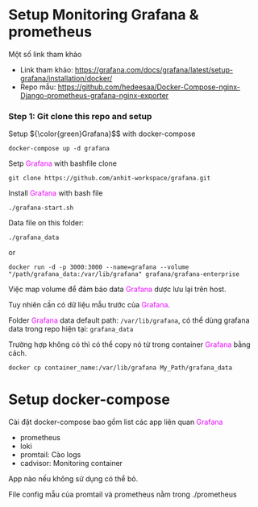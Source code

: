 # Setup Monitoring Grafana & prometheus

Một số link tham khảo
- Link tham khảo: https://grafana.com/docs/grafana/latest/setup-grafana/installation/docker/
- Repo mẫu: https://github.com/hedeesaa/Docker-Compose-nginx-Django-prometheus-grafana-nginx-exporter 
### <span style="color:#00bf3a"></span> Step 1:</span> Git clone this repo and setup 

Setup ${\color{green}Grafana}$$ with docker-compose
```
docker-compose up -d grafana
```

Setp <span style="color:#eb09ff">Grafana</span> with bashfile
clone
```
git clone https://github.com/anhit-workspace/grafana.git
```

Install <span style="color:#eb09ff">Grafana</span> with bash file
```
./grafana-start.sh
```
Data file on this folder:
```
./grafana_data
```
or
```
docker run -d -p 3000:3000 --name=grafana --volume "/path/grafana_data:/var/lib/grafana" grafana/grafana-enterprise
```
Việc map volume để đảm bảo data <span style="color:#eb09ff">Grafana</span> dược lưu lại trên host.

Tuy nhiên cần có dữ liệu mẫu trước của <span style="color:#eb09ff">Grafana</span>.

Folder <span style="color:#eb09ff">Grafana</span> data default path: `/var/lib/grafana`, có thể dùng grafana data trong repo hiện tại: `grafana_data`

Trường hợp không có thì có thể copy nó từ trong container <span style="color:#eb09ff">Grafana</span> bằng cách.
```
docker cp container_name:/var/lib/grafana My_Path/grafana_data
```

# Setup docker-compose
Cài đặt docker-compose bao gồm list các app liên quan <span style="color:#eb09ff">Grafana</span>

- prometheus
- loki
- promtail: Cào logs
- cadvisor: Monitoring container

App nào nếu không sử dụng có thể bỏ.

File config mẫu của promtail và prometheus nằm trong ./prometheus
